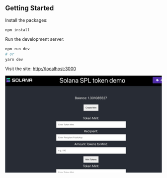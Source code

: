 ## Getting Started

Install the packages:

```
npm install
```

Run the development server:

```bash
npm run dev
# or
yarn dev
```

Visit the site: [http://localhost:3000](http://localhost:3000)

![Solana SPL manager](./public/solana-spl-manager.jpeg)
